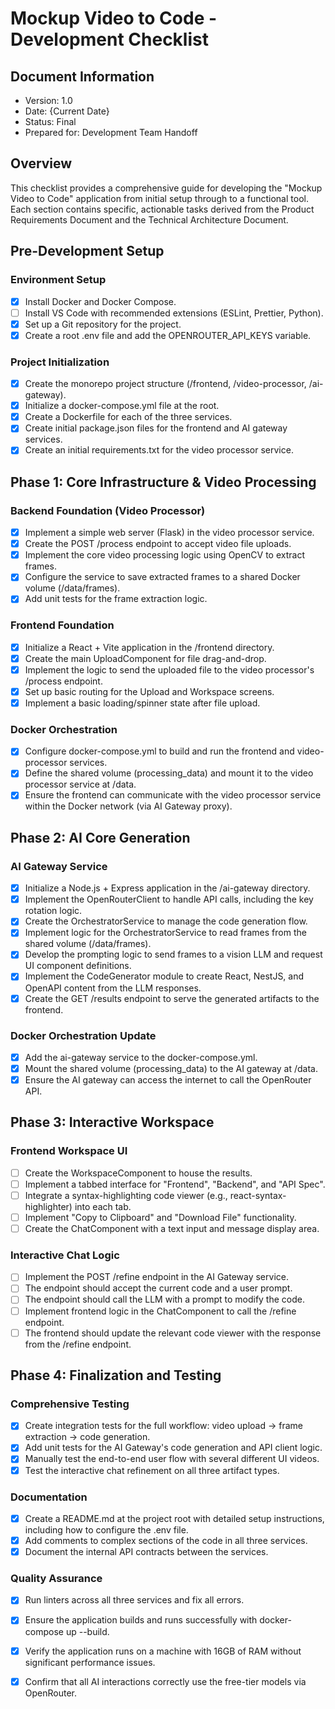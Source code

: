 # Mockup Video to Code - Development Checklist

## Document Information

- Version: 1.0
- Date: {Current Date}
- Status: Final
- Prepared for: Development Team Handoff

## Overview

This checklist provides a comprehensive guide for developing the "Mockup Video to Code" application from initial setup through to a functional tool. Each section contains specific, actionable tasks derived from the Product Requirements Document and the Technical Architecture Document.

## Pre-Development Setup

### Environment Setup

- [x] Install Docker and Docker Compose.
- [ ] Install VS Code with recommended extensions (ESLint, Prettier, Python).
- [x] Set up a Git repository for the project.
- [x] Create a root .env file and add the OPENROUTER_API_KEYS variable.

### Project Initialization

- [x] Create the monorepo project structure (/frontend, /video-processor, /ai-gateway).
- [x] Initialize a docker-compose.yml file at the root.
- [x] Create a Dockerfile for each of the three services.
- [x] Create initial package.json files for the frontend and AI gateway services.
- [x] Create an initial requirements.txt for the video processor service.

## Phase 1: Core Infrastructure & Video Processing

### Backend Foundation (Video Processor)

- [x] Implement a simple web server (Flask) in the video processor service.
- [x] Create the POST /process endpoint to accept video file uploads.
- [x] Implement the core video processing logic using OpenCV to extract frames.
- [x] Configure the service to save extracted frames to a shared Docker volume (/data/frames).
- [x] Add unit tests for the frame extraction logic.

### Frontend Foundation

- [x] Initialize a React + Vite application in the /frontend directory.
- [x] Create the main UploadComponent for file drag-and-drop.
- [x] Implement the logic to send the uploaded file to the video processor's /process endpoint.
- [x] Set up basic routing for the Upload and Workspace screens.
- [x] Implement a basic loading/spinner state after file upload.

### Docker Orchestration

- [x] Configure docker-compose.yml to build and run the frontend and video-processor services.
- [x] Define the shared volume (processing_data) and mount it to the video processor service at /data.
- [x] Ensure the frontend can communicate with the video processor service within the Docker network (via AI Gateway proxy).

## Phase 2: AI Core Generation

### AI Gateway Service

- [x] Initialize a Node.js + Express application in the /ai-gateway directory.
- [x] Implement the OpenRouterClient to handle API calls, including the key rotation logic.
- [x] Create the OrchestratorService to manage the code generation flow.
- [x] Implement logic for the OrchestratorService to read frames from the shared volume (/data/frames).
- [x] Develop the prompting logic to send frames to a vision LLM and request UI component definitions.
- [x] Implement the CodeGenerator module to create React, NestJS, and OpenAPI content from the LLM responses.
- [x] Create the GET /results endpoint to serve the generated artifacts to the frontend.

### Docker Orchestration Update

- [x] Add the ai-gateway service to the docker-compose.yml.
- [x] Mount the shared volume (processing_data) to the AI gateway at /data.
- [x] Ensure the AI gateway can access the internet to call the OpenRouter API.

## Phase 3: Interactive Workspace

### Frontend Workspace UI

- [ ] Create the WorkspaceComponent to house the results.
- [ ] Implement a tabbed interface for "Frontend", "Backend", and "API Spec".
- [ ] Integrate a syntax-highlighting code viewer (e.g., react-syntax-highlighter) into each tab.
- [ ] Implement "Copy to Clipboard" and "Download File" functionality.
- [ ] Create the ChatComponent with a text input and message display area.

### Interactive Chat Logic

- [ ] Implement the POST /refine endpoint in the AI Gateway service.
- [ ] The endpoint should accept the current code and a user prompt.
- [ ] The endpoint should call the LLM with a prompt to modify the code.
- [ ] Implement frontend logic in the ChatComponent to call the /refine endpoint.
- [ ] The frontend should update the relevant code viewer with the response from the /refine endpoint.

## Phase 4: Finalization and Testing

### Comprehensive Testing

- [x] Create integration tests for the full workflow: video upload -> frame extraction -> code generation.
- [x] Add unit tests for the AI Gateway's code generation and API client logic.
- [x] Manually test the end-to-end user flow with several different UI videos.
- [x] Test the interactive chat refinement on all three artifact types.

### Documentation

- [x] Create a README.md at the project root with detailed setup instructions, including how to configure the .env file.
- [x] Add comments to complex sections of the code in all three services.
- [x] Document the internal API contracts between the services.

### Quality Assurance

- [x] Run linters across all three services and fix all errors.
- [x] Ensure the application builds and runs successfully with docker-compose up --build.
- [x] Verify the application runs on a machine with 16GB of RAM without significant performance issues.
- [x] Confirm that all AI interactions correctly use the free-tier models via OpenRouter.


